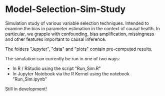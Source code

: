 
# Model-Selection-Sim-Study

Simulation study of various variable selection techniques.  Intended to examine the bias in parameter estimation in the context of causal health.  In particular, we grapple with confounding, bias amplification, missingness and other features important to causal inference.

The folders "Jupyter", "data" and "plots" contain pre-computed results.

The simulation can currently be run in one of two ways:
 - In R / RStudio using the script "Run_Sim.R"
 - In Jupyter Notebook via the R Kernel using the notebook "Run_Sim.ipynb"

Still in development!
